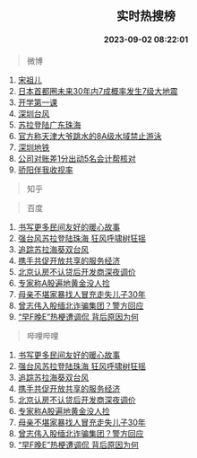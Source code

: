 <div align="center"><h2>实时热搜榜</h2><h4>2023-09-02 08:22:01</h4></div>

> 微博  

1. [宋祖儿](https://s.weibo.com/weibo?q=%E5%AE%8B%E7%A5%96%E5%84%BF&t=31&band_rank=1&Refer=top)<br />
2. [日本首都圈未来30年内7成概率发生7级大地震](https://s.weibo.com/weibo?q=%E6%97%A5%E6%9C%AC%E9%A6%96%E9%83%BD%E5%9C%88%E6%9C%AA%E6%9D%A530%E5%B9%B4%E5%86%857%E6%88%90%E6%A6%82%E7%8E%87%E5%8F%91%E7%94%9F7%E7%BA%A7%E5%A4%A7%E5%9C%B0%E9%9C%87&t=31&band_rank=2&Refer=top)<br />
3. [开学第一课](https://s.weibo.com/weibo?q=%23%E5%BC%80%E5%AD%A6%E7%AC%AC%E4%B8%80%E8%AF%BE%23&t=31&band_rank=3&Refer=top)<br />
4. [深圳台风](https://s.weibo.com/weibo?q=%E6%B7%B1%E5%9C%B3%E5%8F%B0%E9%A3%8E&t=31&band_rank=4&Refer=top)<br />
5. [苏拉登陆广东珠海](https://s.weibo.com/weibo?q=%23%E8%8B%8F%E6%8B%89%E7%99%BB%E9%99%86%E5%B9%BF%E4%B8%9C%E7%8F%A0%E6%B5%B7%23&t=31&band_rank=5&Refer=top)<br />
6. [官方称天津大爷跳水的8A级水域禁止游泳](https://s.weibo.com/weibo?q=%23%E5%AE%98%E6%96%B9%E7%A7%B0%E5%A4%A9%E6%B4%A5%E5%A4%A7%E7%88%B7%E8%B7%B3%E6%B0%B4%E7%9A%848A%E7%BA%A7%E6%B0%B4%E5%9F%9F%E7%A6%81%E6%AD%A2%E6%B8%B8%E6%B3%B3%23&t=31&band_rank=6&Refer=top)<br />
7. [深圳地铁](https://s.weibo.com/weibo?q=%E6%B7%B1%E5%9C%B3%E5%9C%B0%E9%93%81&t=31&band_rank=7&Refer=top)<br />
8. [公司对账差1分出动5名会计帮核对](https://s.weibo.com/weibo?q=%23%E5%85%AC%E5%8F%B8%E5%AF%B9%E8%B4%A6%E5%B7%AE1%E5%88%86%E5%87%BA%E5%8A%A85%E5%90%8D%E4%BC%9A%E8%AE%A1%E5%B8%AE%E6%A0%B8%E5%AF%B9%23&t=31&band_rank=8&Refer=top)<br />
9. [骄阳伴我收视率](https://s.weibo.com/weibo?q=%E9%AA%84%E9%98%B3%E4%BC%B4%E6%88%91%E6%94%B6%E8%A7%86%E7%8E%87&t=31&band_rank=9&Refer=top)<br />

> 知乎  


> 百度  

1. [书写更多民间友好的暖心故事](https://www.baidu.com/s?wd=%E4%B9%A6%E5%86%99%E6%9B%B4%E5%A4%9A%E6%B0%91%E9%97%B4%E5%8F%8B%E5%A5%BD%E7%9A%84%E6%9A%96%E5%BF%83%E6%95%85%E4%BA%8B&sa=fyb_news&rsv_dl=fyb_news)<br />
2. [强台风苏拉登陆珠海 狂风呼啸树狂摇](https://www.baidu.com/s?wd=%E5%BC%BA%E5%8F%B0%E9%A3%8E%E8%8B%8F%E6%8B%89%E7%99%BB%E9%99%86%E7%8F%A0%E6%B5%B7+%E7%8B%82%E9%A3%8E%E5%91%BC%E5%95%B8%E6%A0%91%E7%8B%82%E6%91%87&sa=fyb_news&rsv_dl=fyb_news)<br />
3. [追踪苏拉海葵双台风](https://www.baidu.com/s?wd=%E8%BF%BD%E8%B8%AA%E8%8B%8F%E6%8B%89%E6%B5%B7%E8%91%B5%E5%8F%8C%E5%8F%B0%E9%A3%8E&sa=fyb_news&rsv_dl=fyb_news)<br />
4. [携手共促开放共享的服务经济](https://www.baidu.com/s?wd=%E6%90%BA%E6%89%8B%E5%85%B1%E4%BF%83%E5%BC%80%E6%94%BE%E5%85%B1%E4%BA%AB%E7%9A%84%E6%9C%8D%E5%8A%A1%E7%BB%8F%E6%B5%8E&sa=fyb_news&rsv_dl=fyb_news)<br />
5. [北京认房不认贷后开发商深夜调价](https://www.baidu.com/s?wd=%E5%8C%97%E4%BA%AC%E8%AE%A4%E6%88%BF%E4%B8%8D%E8%AE%A4%E8%B4%B7%E5%90%8E%E5%BC%80%E5%8F%91%E5%95%86%E6%B7%B1%E5%A4%9C%E8%B0%83%E4%BB%B7&sa=fyb_news&rsv_dl=fyb_news)<br />
6. [专家称A股遍地黄金没人捡](https://www.baidu.com/s?wd=%E4%B8%93%E5%AE%B6%E7%A7%B0A%E8%82%A1%E9%81%8D%E5%9C%B0%E9%BB%84%E9%87%91%E6%B2%A1%E4%BA%BA%E6%8D%A1&sa=fyb_news&rsv_dl=fyb_news)<br />
7. [母亲不堪家暴找人冒充走失儿子30年](https://www.baidu.com/s?wd=%E6%AF%8D%E4%BA%B2%E4%B8%8D%E5%A0%AA%E5%AE%B6%E6%9A%B4%E6%89%BE%E4%BA%BA%E5%86%92%E5%85%85%E8%B5%B0%E5%A4%B1%E5%84%BF%E5%AD%9030%E5%B9%B4&sa=fyb_news&rsv_dl=fyb_news)<br />
8. [曾志伟入股缅北诈骗集团？警方回应](https://www.baidu.com/s?wd=%E6%9B%BE%E5%BF%97%E4%BC%9F%E5%85%A5%E8%82%A1%E7%BC%85%E5%8C%97%E8%AF%88%E9%AA%97%E9%9B%86%E5%9B%A2%EF%BC%9F%E8%AD%A6%E6%96%B9%E5%9B%9E%E5%BA%94&sa=fyb_news&rsv_dl=fyb_news)<br />
9. [“早F晚E”热梗遭调侃 背后原因为何](https://www.baidu.com/s?wd=%E2%80%9C%E6%97%A9F%E6%99%9AE%E2%80%9D%E7%83%AD%E6%A2%97%E9%81%AD%E8%B0%83%E4%BE%83+%E8%83%8C%E5%90%8E%E5%8E%9F%E5%9B%A0%E4%B8%BA%E4%BD%95&sa=fyb_news&rsv_dl=fyb_news)<br />

> 哔哩哔哩  

1. [书写更多民间友好的暖心故事](https://www.baidu.com/s?wd=%E4%B9%A6%E5%86%99%E6%9B%B4%E5%A4%9A%E6%B0%91%E9%97%B4%E5%8F%8B%E5%A5%BD%E7%9A%84%E6%9A%96%E5%BF%83%E6%95%85%E4%BA%8B&sa=fyb_news&rsv_dl=fyb_news)<br />
2. [强台风苏拉登陆珠海 狂风呼啸树狂摇](https://www.baidu.com/s?wd=%E5%BC%BA%E5%8F%B0%E9%A3%8E%E8%8B%8F%E6%8B%89%E7%99%BB%E9%99%86%E7%8F%A0%E6%B5%B7+%E7%8B%82%E9%A3%8E%E5%91%BC%E5%95%B8%E6%A0%91%E7%8B%82%E6%91%87&sa=fyb_news&rsv_dl=fyb_news)<br />
3. [追踪苏拉海葵双台风](https://www.baidu.com/s?wd=%E8%BF%BD%E8%B8%AA%E8%8B%8F%E6%8B%89%E6%B5%B7%E8%91%B5%E5%8F%8C%E5%8F%B0%E9%A3%8E&sa=fyb_news&rsv_dl=fyb_news)<br />
4. [携手共促开放共享的服务经济](https://www.baidu.com/s?wd=%E6%90%BA%E6%89%8B%E5%85%B1%E4%BF%83%E5%BC%80%E6%94%BE%E5%85%B1%E4%BA%AB%E7%9A%84%E6%9C%8D%E5%8A%A1%E7%BB%8F%E6%B5%8E&sa=fyb_news&rsv_dl=fyb_news)<br />
5. [北京认房不认贷后开发商深夜调价](https://www.baidu.com/s?wd=%E5%8C%97%E4%BA%AC%E8%AE%A4%E6%88%BF%E4%B8%8D%E8%AE%A4%E8%B4%B7%E5%90%8E%E5%BC%80%E5%8F%91%E5%95%86%E6%B7%B1%E5%A4%9C%E8%B0%83%E4%BB%B7&sa=fyb_news&rsv_dl=fyb_news)<br />
6. [专家称A股遍地黄金没人捡](https://www.baidu.com/s?wd=%E4%B8%93%E5%AE%B6%E7%A7%B0A%E8%82%A1%E9%81%8D%E5%9C%B0%E9%BB%84%E9%87%91%E6%B2%A1%E4%BA%BA%E6%8D%A1&sa=fyb_news&rsv_dl=fyb_news)<br />
7. [母亲不堪家暴找人冒充走失儿子30年](https://www.baidu.com/s?wd=%E6%AF%8D%E4%BA%B2%E4%B8%8D%E5%A0%AA%E5%AE%B6%E6%9A%B4%E6%89%BE%E4%BA%BA%E5%86%92%E5%85%85%E8%B5%B0%E5%A4%B1%E5%84%BF%E5%AD%9030%E5%B9%B4&sa=fyb_news&rsv_dl=fyb_news)<br />
8. [曾志伟入股缅北诈骗集团？警方回应](https://www.baidu.com/s?wd=%E6%9B%BE%E5%BF%97%E4%BC%9F%E5%85%A5%E8%82%A1%E7%BC%85%E5%8C%97%E8%AF%88%E9%AA%97%E9%9B%86%E5%9B%A2%EF%BC%9F%E8%AD%A6%E6%96%B9%E5%9B%9E%E5%BA%94&sa=fyb_news&rsv_dl=fyb_news)<br />
9. [“早F晚E”热梗遭调侃 背后原因为何](https://www.baidu.com/s?wd=%E2%80%9C%E6%97%A9F%E6%99%9AE%E2%80%9D%E7%83%AD%E6%A2%97%E9%81%AD%E8%B0%83%E4%BE%83+%E8%83%8C%E5%90%8E%E5%8E%9F%E5%9B%A0%E4%B8%BA%E4%BD%95&sa=fyb_news&rsv_dl=fyb_news)<br />
